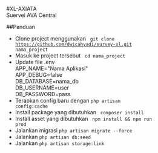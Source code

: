 #XL-AXIATA <br>Suervei AVA Central

##Panduan
* Clone project menggunakan <code> git clone https://github.com/dwicahyadi/survey-xl.git nama_project </code>
* Masuk ke project tersebut <code> cd nama_project </code>
* Update file .env <br>APP_NAME="Nama Aplikasi"<br>APP_DEBUG=false<br>DB_DATABASE=nama_db<br>DB_USERNAME=user<br>DB_PASSWORD=pass<br>  
* Terapkan config baru dengan <code>php artisan config:cache</code>
* Install package yang dibutuhkan <code> composer install </code>
* Install asset yang dibutuhkan <code> npm install && npm run prod </code>
* Jalankan migrasi <code>php artisan migrate --force</code>
* Jalankan <code>php artisan db:seed</code>
* Jalankan <code>php artisan storage:link</code>
